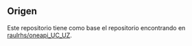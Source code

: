 ## Origen
Este repositorio tiene como base el repositorio encontrando en [raulrhs/oneapi_UC_UZ](https://github.com/raulrhs/oneapi_UC_UZ).
